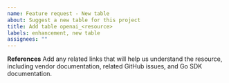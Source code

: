 ```yaml
---
name: Feature request - New table
about: Suggest a new table for this project
title: Add table openai_<resource>
labels: enhancement, new table
assignees: ""
---
```


**References**
Add any related links that will help us understand the resource, including vendor documentation, related GitHub issues, and Go SDK documentation.

